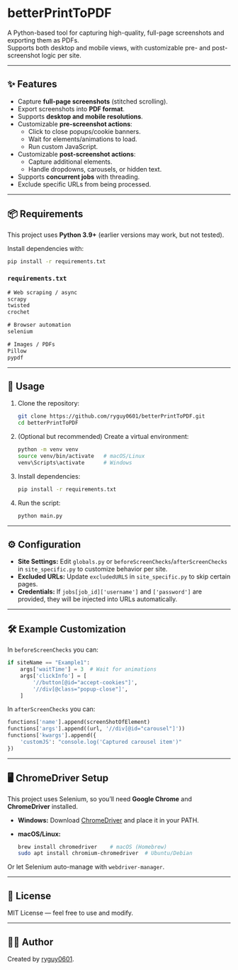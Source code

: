 # betterPrintToPDF

A Python-based tool for capturing high-quality, full-page screenshots and exporting them as PDFs.  
Supports both desktop and mobile views, with customizable pre- and post-screenshot logic per site.

---

## ✨ Features
- Capture **full-page screenshots** (stitched scrolling).
- Export screenshots into **PDF format**.
- Supports **desktop and mobile resolutions**.
- Customizable **pre-screenshot actions**:
  - Click to close popups/cookie banners.
  - Wait for elements/animations to load.
  - Run custom JavaScript.
- Customizable **post-screenshot actions**:
  - Capture additional elements.
  - Handle dropdowns, carousels, or hidden text.
- Supports **concurrent jobs** with threading.
- Exclude specific URLs from being processed.

---

## 📦 Requirements

This project uses **Python 3.9+** (earlier versions may work, but not tested).  

Install dependencies with:

```bash
pip install -r requirements.txt
````

### `requirements.txt`

```txt
# Web scraping / async
scrapy
twisted
crochet

# Browser automation
selenium

# Images / PDFs
Pillow
pypdf
```

---

## 🚀 Usage

1. Clone the repository:

   ```bash
   git clone https://github.com/ryguy0601/betterPrintToPDF.git
   cd betterPrintToPDF
   ```

2. (Optional but recommended) Create a virtual environment:

   ```bash
   python -m venv venv
   source venv/bin/activate   # macOS/Linux
   venv\Scripts\activate      # Windows
   ```

3. Install dependencies:

   ```bash
   pip install -r requirements.txt
   ```

4. Run the script:

   ```bash
   python main.py
   ```

---

## ⚙️ Configuration

* **Site Settings:** Edit `globals.py` or `beforeScreenChecks`/`afterScreenChecks` in `site_specific.py` to customize behavior per site.
* **Excluded URLs:** Update `excludedURLS` in `site_specific.py` to skip certain pages.
* **Credentials:** If `jobs[job_id]['username']` and `['password']` are provided, they will be injected into URLs automatically.

---

## 🛠️ Example Customization

In `beforeScreenChecks` you can:

```python
if siteName == "Example1":
    args['waitTime'] = 3  # Wait for animations
    args['clickInfo'] = [
        '//button[@id="accept-cookies"]',
        '//div[@class="popup-close"]',
    ]
```

In `afterScreenChecks` you can:

```python
functions['name'].append(screenShotOfElement)
functions['args'].append((url, '//div[@id="carousel"]'))
functions['kwargs'].append({
    'customJS': "console.log('Captured carousel item')"
})
```

---

## 🖥️ ChromeDriver Setup

This project uses Selenium, so you’ll need **Google Chrome** and **ChromeDriver** installed.

* **Windows:**
  Download [ChromeDriver](https://chromedriver.chromium.org/downloads) and place it in your PATH.

* **macOS/Linux:**

  ```bash
  brew install chromedriver    # macOS (Homebrew)
  sudo apt install chromium-chromedriver  # Ubuntu/Debian
  ```

Or let Selenium auto-manage with `webdriver-manager`.

---

## 📜 License

MIT License — feel free to use and modify.

---

## 👨‍💻 Author

Created by [ryguy0601](https://github.com/ryguy0601).


